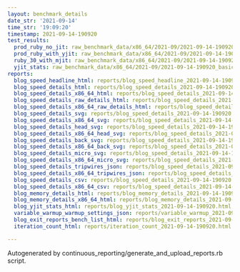 ```yaml
---
layout: benchmark_details
date_str: '2021-09-14'
time_str: '19:09:20'
timestamp: 2021-09-14-190920
test_results:
  prod_ruby_no_jit: raw_benchmark_data/x86_64/2021-09/2021-09-14-190920_basic_benchmark_prod_ruby_no_jit.json
  prod_ruby_with_yjit: raw_benchmark_data/x86_64/2021-09/2021-09-14-190920_basic_benchmark_prod_ruby_with_yjit.json
  ruby_30_with_mjit: raw_benchmark_data/x86_64/2021-09/2021-09-14-190920_basic_benchmark_ruby_30_with_mjit.json
  yjit_stats: raw_benchmark_data/x86_64/2021-09/2021-09-14-190920_basic_benchmark_yjit_stats.json
reports:
  blog_speed_headline_html: reports/blog_speed_headline_2021-09-14-190920.html
  blog_speed_details_html: reports/blog_speed_details_2021-09-14-190920.html
  blog_speed_details_x86_64_html: reports/blog_speed_details_2021-09-14-190920.x86_64.html
  blog_speed_details_raw_details_html: reports/blog_speed_details_2021-09-14-190920.raw_details.html
  blog_speed_details_x86_64_raw_details_html: reports/blog_speed_details_2021-09-14-190920.x86_64.raw_details.html
  blog_speed_details_svg: reports/blog_speed_details_2021-09-14-190920.svg
  blog_speed_details_x86_64_svg: reports/blog_speed_details_2021-09-14-190920.x86_64.svg
  blog_speed_details_head_svg: reports/blog_speed_details_2021-09-14-190920.head.svg
  blog_speed_details_x86_64_head_svg: reports/blog_speed_details_2021-09-14-190920.x86_64.head.svg
  blog_speed_details_back_svg: reports/blog_speed_details_2021-09-14-190920.back.svg
  blog_speed_details_x86_64_back_svg: reports/blog_speed_details_2021-09-14-190920.x86_64.back.svg
  blog_speed_details_micro_svg: reports/blog_speed_details_2021-09-14-190920.micro.svg
  blog_speed_details_x86_64_micro_svg: reports/blog_speed_details_2021-09-14-190920.x86_64.micro.svg
  blog_speed_details_tripwires_json: reports/blog_speed_details_2021-09-14-190920.tripwires.json
  blog_speed_details_x86_64_tripwires_json: reports/blog_speed_details_2021-09-14-190920.x86_64.tripwires.json
  blog_speed_details_csv: reports/blog_speed_details_2021-09-14-190920.csv
  blog_speed_details_x86_64_csv: reports/blog_speed_details_2021-09-14-190920.x86_64.csv
  blog_memory_details_html: reports/blog_memory_details_2021-09-14-190920.html
  blog_memory_details_x86_64_html: reports/blog_memory_details_2021-09-14-190920.x86_64.html
  blog_yjit_stats_html: reports/blog_yjit_stats_2021-09-14-190920.html
  variable_warmup_warmup_settings_json: reports/variable_warmup_2021-09-14-190920.warmup_settings.json
  blog_exit_reports_bench_list_html: reports/blog_exit_reports_2021-09-14-190920.bench_list.html
  iteration_count_html: reports/iteration_count_2021-09-14-190920.html

---
```

Autogenerated by continuous_reporting/generate_and_upload_reports.rb script.
